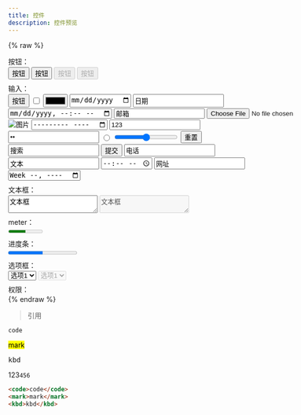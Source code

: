 ```yaml
---
title: 控件
description: 控件预览
---
```

{% raw %}
<div id="vue-app">
  <div class="vertical-div">
    <div class="group-div">
      按钮：
      <div class="horizontal-div">
        <button>按钮</button>
        <button class="accent">按钮</button>
        <button disabled>按钮</button>
        <button class="accent" disabled>按钮</button>
      </div>
    </div>
    <div class="group-div">
      输入：
      <div class="horizontal-div">
        <input type="button" value="按钮" :disabled="isDisabled" />
        <input type="checkbox" value="单选" v-model="isDisabled" />
        <input type="color" value="颜色" :disabled="isDisabled" />
        <input type="date" value="日期" :disabled="isDisabled" />
        <input type="datetime" value="日期" :disabled="isDisabled" />
      </div>
      <div class="horizontal-div">
        <input type="datetime-local" value="日期" :disabled="isDisabled" />
        <input type="email" value="邮箱" :disabled="isDisabled" />
        <input type="file" :disabled="isDisabled" />
      </div>
      <div class="horizontal-div">
        <input type="hidden" value="隐藏" :disabled="isDisabled" />
        <input type="image" value="图片" :disabled="isDisabled" />
        <input type="month" value="月份" :disabled="isDisabled" />
        <input type="number" value="123" :disabled="isDisabled" />
      </div>
      <div class="horizontal-div">
        <input type="password" value="密码" :disabled="isDisabled" />
        <input type="radio" value="选项" :disabled="isDisabled" />
        <input type="range" value="范围" :disabled="isDisabled" style="padding: 0;" />
        <input type="reset" value="重置" :disabled="isDisabled" />
      </div>
      <div class="horizontal-div">
        <input type="search" value="搜索" :disabled="isDisabled" />
        <input type="submit" value="提交" :disabled="isDisabled" />
        <input type="tel" value="电话" :disabled="isDisabled" />
      </div>
      <div class="horizontal-div">
        <input type="text" value="文本" :disabled="isDisabled" />
        <input type="time" value="时间" :disabled="isDisabled" />
        <input type="url" value="网址" :disabled="isDisabled" />
      </div>
      <div class="horizontal-div">
        <input type="week" value="周" :disabled="isDisabled" />
      </div>
    </div>
    <div class="group-div">
      文本框：
      <div class="horizontal-div">
        <textarea>文本框</textarea>
        <textarea disabled>文本框</textarea>
      </div>
    </div>
    <div class="group-div">
      meter：
      <div class="horizontal-div">
        <meter value="0.5" min="0" max="1"></meter>
      </div>
    </div>
    <div class="group-div">
      进度条：
      <div class="horizontal-div">
        <progress value="50" max="100"></progress>
      </div>
    </div>
    <div class="group-div">
      选项框：
      <div class="horizontal-div">
        <select>
          <option>选项1</option>
          <option>选项2</option>
          <option>选项3</option>
        </select>
        <select disabled>
          <option>选项1</option>
          <option>选项2</option>
          <option>选项3</option>
        </select>
      </div>
    </div>
    <div class="group-div">
      权限：
      <div class="horizontal-div">
        <permission type="camera"></permission>
        <permission type="microphone"></permission>
      </div>
    </div>
  </div>
</div>
{% endraw %}

> 引用

`code`

<mark>mark</mark>

<kbd>kbd</kbd>

<a>123<code>456</code></a>

```html
<code>code</code>
<mark>mark</mark>
<kbd>kbd</kbd>
```

<script type="module" data-pjax>
  import { createApp } from "https://cdn.jsdelivr.net/npm/vue/dist/vue.esm-browser.prod.js";
  createApp({
    data() {
      return {
        isDisabled: false
      }
    }
  }).mount("#vue-app");
</script>

<style>
  #vue-app .vertical-div {
    display: flex;
    flex-direction: column;
    row-gap: 8px;
  }

  #vue-app .group-div {
    display: flex;
    flex-direction: column;
    row-gap: 2px;
  }

  #vue-app .horizontal-div {
    display: flex;
    column-gap: 4px;
  }
</style>